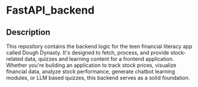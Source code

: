 # FastAPI_backend

## Description

This repository contains the backend logic for the teen financial literacy app called Dough Dynasty. It's designed to fetch, process, and provide stock-related data, quizzes and learning content for a frontend application. Whether you're building an application to track stock prices, visualize financial data, analyze stock performance, generate chatbot learning modules, or LLM based quizzes, this backend serves as a solid foundation.
